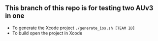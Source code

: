 ## This branch of this repo is for testing two AUv3 in one

- To generate the Xcode project `./generate_ios.sh [TEAM ID]`
- To build open the project in Xcode
